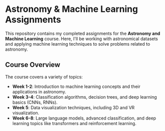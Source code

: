 # Astronomy & Machine Learning Assignments

This repository contains my completed assignments for the **Astronomy and Machine Learning** course. Here, I'll be working with astronomical datasets and applying machine learning techniques to solve problems related to astronomy.

## Course Overview

The course covers a variety of topics:

- **Week 1-2**: Introduction to machine learning concepts and their applications in astronomy.
- **Week 3-4**: Classification algorithms, decision trees, and deep learning basics (CNNs, RNNs).
- **Week 5**: Data visualization techniques, including 3D and VR visualization.
- **Week 6-8**: Large language models, advanced classification, and deep learning topics like transformers and reinforcement learning.
